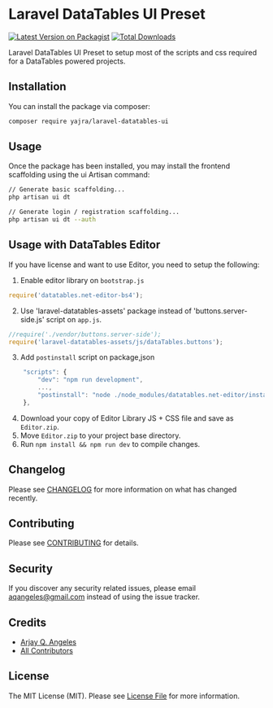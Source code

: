 # Laravel DataTables UI Preset

[![Latest Version on Packagist](https://img.shields.io/packagist/v/yajra/laravel-datatables-ui.svg?style=flat-square)](https://packagist.org/packages/yajra/laravel-datatables-ui)
[![Total Downloads](https://img.shields.io/packagist/dt/yajra/laravel-datatables-ui.svg?style=flat-square)](https://packagist.org/packages/yajra/laravel-datatables-ui)

Laravel DataTables UI Preset to setup most of the scripts and css required for a DataTables powered projects.

## Installation

You can install the package via composer:

```bash
composer require yajra/laravel-datatables-ui
```

## Usage

Once the package has been installed, you may install the frontend scaffolding using the ui Artisan command:

```bash
// Generate basic scaffolding...
php artisan ui dt

// Generate login / registration scaffolding...
php artisan ui dt --auth
```

## Usage with DataTables Editor

If you have license and want to use Editor, you need to setup the following:

1. Enable editor library on `bootstrap.js`

```js
require('datatables.net-editor-bs4');
```

2. Use 'laravel-datatables-assets' package instead of 'buttons.server-side.js' script on `app.js`.

```js
//require('./vendor/buttons.server-side');
require('laravel-datatables-assets/js/dataTables.buttons');
```

3. Add `postinstall` script on package,json

```js
    "scripts": {
        "dev": "npm run development",
        ...,
        "postinstall": "node ./node_modules/datatables.net-editor/install.js ./Editor.zip"
    },
```

4. Download your copy of Editor Library JS + CSS file and save as `Editor.zip`.
5. Move `Editor.zip` to your project base directory.
6. Run `npm install && npm run dev`  to compile changes.

## Changelog

Please see [CHANGELOG](CHANGELOG.md) for more information on what has changed recently.

## Contributing

Please see [CONTRIBUTING](CONTRIBUTING.md) for details.

## Security

If you discover any security related issues, please email aqangeles@gmail.com instead of using the issue tracker.

## Credits

- [Arjay Q. Angeles](https://github.com/yajra)
- [All Contributors](../../contributors)

## License

The MIT License (MIT). Please see [License File](LICENSE.md) for more information.
